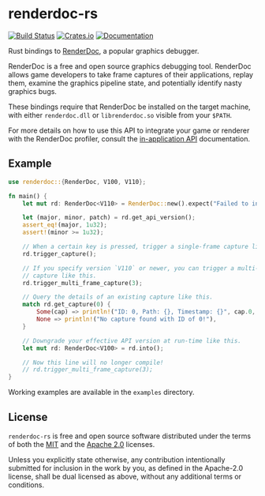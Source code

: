 # renderdoc-rs

[![Build Status][build-badge]][build-url]
[![Crates.io][crate-badge]][crate-url]
[![Documentation][docs-badge]][docs-url]

[build-badge]: https://circleci.com/gh/ebkalderon/renderdoc-rs.svg?style=shield
[build-url]: https://circleci.com/gh/ebkalderon/renderdoc-rs
[crate-badge]: https://img.shields.io/crates/v/renderdoc.svg
[crate-url]: https://crates.io/crates/renderdoc
[docs-badge]: https://docs.rs/renderdoc/badge.svg
[docs-url]: https://docs.rs/renderdoc

Rust bindings to [RenderDoc], a popular graphics debugger.

[RenderDoc]: https://renderdoc.org/

RenderDoc is a free and open source graphics debugging tool. RenderDoc allows
game developers to take frame captures of their applications, replay them,
examine the graphics pipeline state, and potentially identify nasty graphics
bugs.

These bindings require that RenderDoc be installed on the target machine, with
either `renderdoc.dll` or `librenderdoc.so` visible from your `$PATH`.

For more details on how to use this API to integrate your game or renderer with
the RenderDoc profiler, consult the [in-application API][in-app] documentation.

[in-app]: https://renderdoc.org/docs/in_application_api.html

## Example

```rust
use renderdoc::{RenderDoc, V100, V110};

fn main() {
    let mut rd: RenderDoc<V110> = RenderDoc::new().expect("Failed to init");

    let (major, minor, patch) = rd.get_api_version();
    assert_eq!(major, 1u32);
    assert!(minor >= 1u32);

    // When a certain key is pressed, trigger a single-frame capture like this.
    rd.trigger_capture();

    // If you specify version `V110` or newer, you can trigger a multi-frame
    // capture like this.
    rd.trigger_multi_frame_capture(3);

    // Query the details of an existing capture like this.
    match rd.get_capture(0) {
        Some(cap) => println!("ID: 0, Path: {}, Timestamp: {}", cap.0, cap.1),
        None => println!("No capture found with ID of 0!"),
    }

    // Downgrade your effective API version at run-time like this.
    let mut rd: RenderDoc<V100> = rd.into();

    // Now this line will no longer compile!
    // rd.trigger_multi_frame_capture(3);
}
```

Working examples are available in the `examples` directory.

## License

`renderdoc-rs` is free and open source software distributed under the terms of
both the [MIT](LICENSE-MIT) and the [Apache 2.0](LICENSE-APACHE) licenses.

Unless you explicitly state otherwise, any contribution intentionally submitted
for inclusion in the work by you, as defined in the Apache-2.0 license, shall be
dual licensed as above, without any additional terms or conditions.
